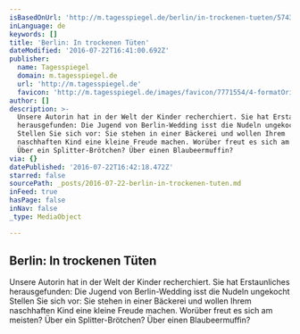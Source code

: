 ```yaml
---
isBasedOnUrl: 'http://m.tagesspiegel.de/berlin/in-trockenen-tueten/574382.html?utm_referrer='
inLanguage: de
keywords: []
title: 'Berlin: In trockenen Tüten'
dateModified: '2016-07-22T16:41:00.692Z'
publisher:
  name: Tagesspiegel
  domain: m.tagesspiegel.de
  url: 'http://m.tagesspiegel.de'
  favicon: 'http://m.tagesspiegel.de/images/favicon/7771554/4-formatOriginal.ico'
author: []
description: >-
  Unsere Autorin hat in der Welt der Kinder recherchiert. Sie hat Erstaunliches
  herausgefunden: Die Jugend von Berlin-Wedding isst die Nudeln ungekocht
  Stellen Sie sich vor: Sie stehen in einer Bäckerei und wollen Ihrem
  naschhaften Kind eine kleine Freude machen. Worüber freut es sich am meisten?
  Über ein Splitter-Brötchen? Über einen Blaubeermuffin?
via: {}
datePublished: '2016-07-22T16:42:18.472Z'
starred: false
sourcePath: _posts/2016-07-22-berlin-in-trockenen-tuten.md
inFeed: true
hasPage: false
inNav: false
_type: MediaObject

---
```

<article style=""><h1>Berlin: In trockenen Tüten</h1><p>Unsere Autorin hat in der Welt der Kinder recherchiert. Sie hat Erstaunliches herausgefunden: Die Jugend von Berlin-Wedding isst die Nudeln ungekocht Stellen Sie sich vor: Sie stehen in einer Bäckerei und wollen Ihrem naschhaften Kind eine kleine Freude machen. Worüber freut es sich am meisten? Über ein Splitter-Brötchen? Über einen Blaubeermuffin?</p></article>